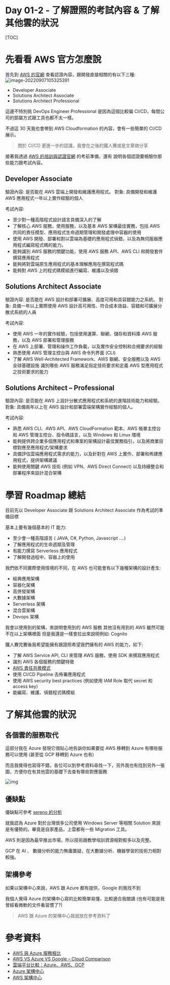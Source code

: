 # Day 01-2 - 了解證照的考試內容 & 了解其他雲的狀況


[TOC]



# 先看看 AWS 官方怎麼說

首先到 [AWS 的官網](https://aws.amazon.com/tw/certification/exams/) 查看認證內容，跟開發直接相關的有以下三種:
![image-20220907105325391](https://raw.githubusercontent.com/kenhong4134/blog-for-it/main/content/posts/iThome%20%E9%90%B5%E4%BA%BA%E8%B3%BD/2022/images/img_20200916001.png)

- Developer Associate
- Solutions Architect Associate
- Solutions Architect Professional

這邊不特別挑 DevOps Engineer Professional 是因為這個比較偏 CI/CD，每間公司的部屬方式跟工具也都不太一樣。

不過這 30 天我也會帶到 AWS Cloudformation 的內容，會有一些簡單的 CI/CD 展示。

> 關於 CI/CD 更進一步的認識，我會在之後的鐵人賽或是文章做分享

接著我透過 [AWS 的培訓與認證官網](https://aws.amazon.com/tw/training/events/) 的考前準備，還有  說明各個認證要檢驗你那些能力跟考試內容。

## Developer Associate
驗證內容: 是否能在 AWS 雲端上開發和維護應用程式。
對象: 具備開發和維護 AWS 應用程式一年以上實作經驗的個人

考試內容:
- 至少對一種高階程式設計語言具備深入的了解
- 了解核心 AWS 服務，使用服務，以及基本 AWS 架構最佳實務，包括 AWS 共同的責任模型、應用程式生命週期管理和開發處理中容器的使用
- 使用 AWS 開發、部署和對以雲端為基礎的應用程式偵錯，以及為無伺服器應用程式編寫程式碼的能力。
- 能夠識別 AWS 服務的關鍵功能，使用 AWS 服務 API、AWS CLI 和開發套件撰寫應用程式
- 能夠將對雲端原生應用程式的基本理解應用在撰寫程式碼
- 能夠對 AWS 上的程式碼模組進行編寫、維護以及偵錯

## Solutions Architect Associate
驗證內容: 是否能在 AWS 設計和部署可擴展、高度可用和具容錯能力之系統。
對象: 具備一年以上實際使用 AWS 設計高可用性、符合成本效益、容錯和可擴展分散式系統的人員

考試內容:
- 使用 AWS 一年的實作經驗，包括使用運算、聯網、儲存和資料庫 AWS 服務，以及 AWS 部署和管理服務
- 在 AWS 上部署、管理和操作工作負載，以及實作安全控制和合規要求的經驗
- 熟悉使用 AWS 管理主控台與 AWS 命令列界面 (CLI)
- 了解 AWS Well-Architected Framework、AWS 聯網、安全服務以及 AWS 全球基礎設施
識別哪些 AWS 服務滿足指定技術要求和定義 AWS 型應用程式之技術要求的能力

## Solutions Architect – Professional

驗證內容: 是否能在 AWS 上設計分散式應用程式和系統的進階技術能力和經驗。
對象: 具備兩年以上在 AWS 設計和部署雲端架構實作經驗的個人。

考試內容:
- 熟悉 AWS CLI、AWS API、AWS CloudFormation 範本、AWS 帳單主控台和 AWS 管理主控台、指令碼語言，以及 Windows 和 Linux 環境
- 能夠提供跨企業多個應用程式和專案的架構設計最佳實務指引，以及將商業目標對應至應用程式/架構要求
- 具備評估雲端應用程式需求的能力，以及針對在 AWS 上實作、部署和佈建應用程式，提供架構建議
- 能夠使用關鍵 AWS 技術 (例如 VPN、AWS Direct Connect) 以及持續整合和部署程序來設計混合架構





# 學習 Roadmap 總結
目前先以 Developer Associate 跟 Solutions Architect Associate 作為考試的準備目標

基本上要有幾個基本的 IT 能力:
- 至少會一種高階語言 ( JAVA, C#, Python, Javascript ....)
- 了解應用程式的生命週期及管理
- 有能力撰寫 Serverless 應用程式
- 了解開發過程中，容器上的使用



我們依不同實際使用情境的不同，在 AWS 也可能會有以下幾種架構的設計產生:

- 經典應用架構
- 容器化架構
- 高併發架構
- 大數據架構
- Serverless 架構
- 混合雲架構
- Devops 架構



我會以使用到的架構，來說明會用到的 AWS 服務
其他沒有用到的 AWS 雖然可能不在以上架構裡面
但是我還是一樣會拉出來說明例如: Cognito



鐵人賽完賽後我希望能擁有跟證照希望我們擁有的 AWS 的能力，如下:

- 了解 AWS Service API, CLI 來管理 AWS 服務，使用 SDK 來撰寫應用程式
- 識別 AWS 各個服務的關鍵特徵
- [AWS 責任共擔模式](https://aws.amazon.com/compliance/shared-responsibility-model/)
- 使用 CI/CD Pipeline 去佈署應用程式
- 使用 AWS security best practices (例如使用 IAM Role 取代 secret 和 access key)
- 能編寫、維護、偵錯程式碼模組





# 了解其他雲的狀況

## 各個雲的服務取代

這部分我在 Azure 發現它很貼心地告訴你如果要從 AWS 移轉到 Azure 有哪些服務可以使用 (甚至從 GCP 移轉到 Azure 也有)

而且我覺得也寫得不錯，各位可以到參考資料尋找一下，另外我也有找到另外一張圖，方便你在有其他雲的基礎下去查有哪些對應服務

![img](https://raw.githubusercontent.com/kenhong4134/blog-for-it/main/content/posts/iThome%20%E9%90%B5%E4%BA%BA%E8%B3%BD/2022/images/Cloud_comparsion.jpg)

## 優缺點



優缺點可參考 [sereno 的分析](https://www.serenoclouds.com/blog/%E9%9B%B2%E7%AB%AF%E5%B9%B3%E5%8F%B0%E6%AF%94%E8%BC%83%EF%BC%9Aazure%E3%80%81aws%E3%80%81gcp/)

就我認為 Azure 對於台灣很多公司使用 Windows Server 等相關 Solution 來說是有優勢的。畢竟是自家產品，上雲都有一些 Migration 工具。

AWS 則是因為最早推出市場，所以技術跟教學培訓資源相對較多以及完整。

GCP 在 AI 、 數據分析的能力無庸置疑，在大數據分析、機器學習的技術力相對較強。



## 架構參考
如果以架構中心來說，AWS 跟 Azure 都有提供，Google 的我找不到

我個人覺得 Azure 的架構中心寫的比較簡單易懂，比較適合我閱讀 (也有可能是我曾經看微軟的文件看習慣了?)

> AWS 跟 Azure 的架構中心我就放在參考資料了



# 參考資料
- [AWS 與 Azure 服務相比](https://docs.microsoft.com/zh-tw/azure/architecture/aws-professional/services)
- [AWS VS Azure VS Google – Cloud Comparison](https://labs.sogeti.com/aws-vs-azure-vs-google-cloud-comparison/)
- [雲端平台比較：Azure、AWS、GCP](https://www.serenoclouds.com/blog/%E9%9B%B2%E7%AB%AF%E5%B9%B3%E5%8F%B0%E6%AF%94%E8%BC%83%EF%BC%9Aazure%E3%80%81aws%E3%80%81gcp/)
- [Azure 架構中心](https://docs.microsoft.com/zh-tw/azure/architecture/)
- [AWS 架構中心](https://aws.amazon.com/tw/architecture/)


